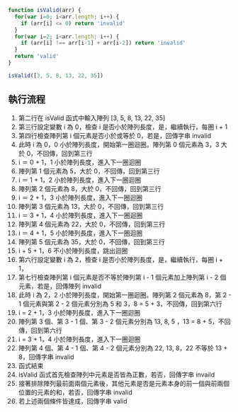 ``` js
function isValid(arr) {
  for(var i=0; i<arr.length; i++) {
    if (arr[i] <= 0) return 'invalid'
  }
  for(var i=2; i<arr.length; i++) {
    if (arr[i] !== arr[i-1] + arr[i-2]) return 'invalid'
  }
  return 'valid'
}

isValid([3, 5, 8, 13, 22, 35])
```

## 執行流程
1. 第二行在 isValid 函式中輸入陣列 [3, 5, 8, 13, 22, 35]
2. 第三行設定變數 i 為 0，檢查 i 是否小於陣列長度，是，繼續執行，每圈 i + 1 
3. 第四行檢查陣列第 i 個元素是否小於或等於 0，若是，回傳字串 invalid
4. 此時 i 為 0，0 小於陣列長度，開始第一圈迴圈。陣列第 0 個元素為 3，3 大於 0，不回傳，回到第三行
5. i ＝ 0 + 1，1 小於陣列長度，進入下一圈迴圈
6. 陣列第 1 個元素為 5，大於 0，不回傳，回到第三行
7. i ＝ 1 + 1，2 小於陣列長度，進入下一圈迴圈
8. 陣列第 2 個元素為 8，大於 0，不回傳，回到第三行
9. i ＝ 2 + 1，3 小於陣列長度，進入下一圈迴圈
10. 陣列第 3 個元素為 13，大於 0，不回傳，回到第三行
11. i ＝ 3 + 1，4 小於陣列長度，進入下一圈迴圈
12. 陣列第 4 個元素為 22，大於 0，不回傳，回到第三行
13. i ＝ 4 + 1，5 小於陣列長度，進入下一圈迴圈
14. 陣列第 5 個元素為 35，大於 0，不回傳，回到第三行
15. i + 5 + 1，6 不小於陣列長度，跳出迴圈
16. 第六行設定變數 i 為 2，檢查 i 是否小於陣列長度，是，繼續執行，每圈 i + 1，
17. 第七行檢查陣列第 i 個元素是否不等於陣列第 i - 1 個元素加上陣列第 i - 2 個元素，若是，回傳陣列 invalid
18. 此時 i 為 2，2 小於陣列長度，開始第一圈迴圈。陣列第 2 個元素為 8，第 2 - 1 個元素與第 2 - 2 個元素分別為 5 和 3，8 = 5 + 3，不回傳，回到第六行
19. i = 2 + 1，3 小於陣列長度，進入下一圈迴圈
20. 陣列第 3 個、第 3 - 1 個、第 3 - 2 個元素分別為 13, 8, 5 ，13 = 8 + 5，不回傳，回到第六行
21. i = 3 + 1，4 小於陣列長度，進入下一圈迴圈
22. 陣列第 4 個、第 4 - 1 個、第 4 - 2 個元素分別為 22, 13, 8，22 不等於 13 + 8，回傳字串 invalid
23. 函式結束
24. isValid 函式首先檢查陣列中元素是否皆為正數，若否，回傳字串 invaild
25. 接著排除陣列最前面兩個元素後，其他元素是否是元素本身的前一個與前兩個位置的元素的和，若否，回傳字串 invalid
26. 若上述兩個條件皆達成，回傳字串 valid